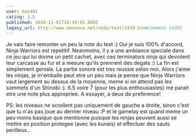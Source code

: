 ```yaml
---
user: ben401
rating: 3.5
published: 2010-11-01T10:48:05.000Z
legacy_url: http://www.emunova.net/veda/test/2439.htm#comment-14392
---
```

Je vais faire remonter un peu la note du test :) Oui je suis 100% d'accord, Ninja Warriors est repetitif. Neanmoins, il y a une ambiance speciale dans ce jeu qui lui donne un petit cachet, avec ces terminators ninja qui devoilent leur carcasse au fur et a mesure qu'ils prennent des degats :) La fin est simplement geniale. La partie sonore est tres reussie selon moi. Alors j'aime les ninjas, je m'emballe peut etre un peu mais je pense que Ninja Warriors vaut largement au dessus de la moyenne, meme si on attend pas les sommets d'un Shinobi :). 6.5 voire 7 (pour les plus enthousiastes) me parait etre une note plus appropriee. A essayer, a deux de preference!

PS: les niveaux ne scrollent pas uniquement de gauche a droite, sinon c'est que tu n'as pas joue au dernier niveau :P et le gamelay est quand meme un peu moins basique que mentionne puisque les ninjas peuvent aussi se mettre en position protegee (avec les kunais) et effectuer des sauts perilleux...